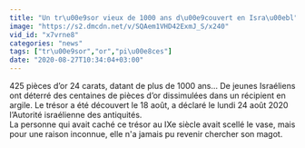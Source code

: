 ```yaml
---
title: "Un tr\u00e9sor vieux de 1000 ans d\u00e9couvert en Isra\u00ebl"
image: "https://s2.dmcdn.net/v/SQAem1VHD42ExmJ_S/x240"
vid_id: "x7vrne8"
categories: "news"
tags: ["tr\u00e9sor","or","pi\u00e8ces"]
date: "2020-08-27T10:34:04+03:00"
---
```

425 pièces d’or 24 carats, datant de plus de 1000 ans… De jeunes Israéliens ont déterré des centaines de pièces d’or dissimulées dans un récipient en argile. Le trésor a été découvert le 18 août, a déclaré le lundi 24 août 2020 l’Autorité israélienne des antiquités.  <br>La personne qui avait caché ce trésor au IXe siècle avait scellé le vase, mais pour une raison inconnue, elle n'a jamais pu revenir chercher son magot.  <br>
